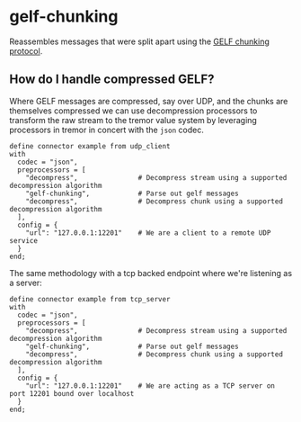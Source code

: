# gelf-chunking

Reassembles messages that were split apart using the [GELF chunking protocol](https://docs.graylog.org/en/3.0/pages/gelf.html#chunking).

## How do I handle compressed GELF?

Where GELF messages are compressed, say over UDP, and the chunks are themselves compressed we can
use decompression processors to transform the raw stream to the tremor value system by leveraging
processors in tremor in concert with the `json` codec.

```tremor
define connector example from udp_client
with
  codec = "json",
  preprocessors = [	
    "decompress",               # Decompress stream using a supported decompression algorithm
    "gelf-chunking",            # Parse out gelf messages
    "decompress",               # Decompress chunk using a supported decompression algorithm
  ],
  config = {
    "url": "127.0.0.1:12201"	# We are a client to a remote UDP service
  }
end;
```

The same methodology with a tcp backed endpoint where we're listening as a server:

```tremor
define connector example from tcp_server
with
  codec = "json",
  preprocessors = [	
    "decompress",               # Decompress stream using a supported decompression algorithm
    "gelf-chunking",            # Parse out gelf messages
    "decompress",               # Decompress chunk using a supported decompression algorithm
  ],
  config = {
    "url": "127.0.0.1:12201"    # We are acting as a TCP server on port 12201 bound over localhost
  }
end;
```

